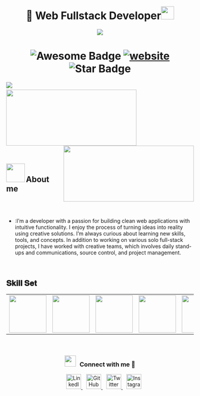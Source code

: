 <h1 align="center"> 👋 Web Fullstack Developer<img src="https://media.giphy.com/media/hvRJCLFzcasrR4ia7z/giphy.gif" width="35"></h1>
<p align="center">
  <a href="https://github.com/josemartinez"><img src="https://readme-typing-svg.herokuapp.com/?lines=Web%20Developer;Full%20Stack%20Developer;5%2B%20years%20of%20coding%20experience;Always%20learning%20new%20tech&font=Pacifico&center=true&width=650&height=120&color=58a6ff&vCenter=true&size=45%22"></a>
</p>

<p align='center'>
 <h1 align="center">
  <img src="https://cdn.rawgit.com/sindresorhus/awesome/d7305f38d29fed78fa85652e3a63e154dd8e8829/media/badge.svg" alt="Awesome Badge"/>
  <a href="/"><img src="https://img.shields.io/static/v1?label=&labelColor=505050&message=findwrk&color=%230076D6&style=flat&logo=google-chrome&logoColor=%230076D6" alt="website"/></a>
  <img src="https://img.shields.io/static/v1?label=%F0%9F%8C%9F&message=If%20Useful&style=style=flat&color=BC4E99" alt="Star Badge"/>
</h1>

<img align="left" src="https://visitor-badge.laobi.icu/badge?page_id=josemartinez" />

<h1 align="center"></h1>
<img align="left" height="150px" width="350px" src="https://github-readme-stats.vercel.app/api?username=josemartinez&count_private=true&show_icons=true&theme=tokyonight" />
<img align="right" height="150px" width="350px" src="https://github-readme-stats.vercel.app/api/top-langs/?username=josemartinez&layout=compact&theme=aura&langs_count=9" />
<img height="150" />

<br><br>
<img align="left" src = "https://user-images.githubusercontent.com/63050133/156777293-72a6e681-2582-4a9d-ad92-09d1181d47c7.gif" width = 50px height=50px>
<h2 align="left" font-weight="bold">About me</h2>  
<br><br>

- :I’m a developer with a passion for building clean web applications with intuitive functionality. I enjoy the process of turning ideas into reality using creative solutions. I’m always curious about learning new skills, tools, and concepts. In addition to working on various solo full-stack projects, I have worked with creative teams, which involves daily stand-ups and communications, source control, and project management.


<br>
<h2 font-weight="bold">𝐒𝐤𝐢𝐥𝐥 𝐒𝐞𝐭</h2>
<table>
  <tr>
      <td><img src="https://cdn.iconscout.com/icon/free/png-256/javascript-1-225993.png?raw=true" width="100"></td>
      <td><img src="https://cdn.iconscout.com/icon/free/png-256/typescript-1174937.png?raw=true" width="100"></td>
      <td><img src="https://cdn.iconscout.com/icon/free/png-256/angular-3-1175158.png?raw=true" width="100"></td>
      <td><img src="https://cdn.iconscout.com/icon/free/png-256/react-3-1175120.png?raw=true" width="100"></td>
      <td><img src="https://cdn.iconscout.com/icon/free/png-256/sql-4-190807.png?raw=true" width="100"></td>
      <td><img src="https://cdn.iconscout.com/icon/free/png-256/sql-server-3-1175172.png?raw=true" width="100"></td>
      <td><img src="https://cdn.iconscout.com/icon/free/png-256/mongodb-3-1175138.png?raw=true" width="100"></td>
      <td><img src="https://cdn.iconscout.com/icon/free/png-256/firebase-4-1175154.png?raw=true" width="100"></td>
      <td><img src="https://cdn.iconscout.com/icon/free/png-256/heroku-11-1175214.png?raw=true" width="100"></td>
      <td><img src="https://cdn.iconscout.com/icon/free/png-256/express-1-1175168.png?raw=true" width="100"></td>
      <td><img src="https://cdn.iconscout.com/icon/free/png-256/c-sharp-13-1175149.png?raw=true" width="100"></td>
      <td><img src="https://cdn.iconscout.com/icon/free/png-256/php-2752101-2284918.png?raw=true" width="100"></td>
      <td><img src="https://cdn.iconscout.com/icon/free/png-256/laravel-3-1175147.png?raw=true" width="100"></td>
      <td><img src="https://cdn.iconscout.com/icon/free/png-256/postman-3-1175148.png?raw=true" width="100"></td>
      <td><img src="https://cdn.iconscout.com/icon/free/png-256/css3-11-1175187.png?raw=true" width="100"></td>
      <td><img src="https://cdn.iconscout.com/icon/free/png-256/sass-3-1175115.png?raw=true" width="100"></td>
      <td><img src="https://cdn.iconscout.com/icon/free/png-256/tailwindcss-1-1175184.png?raw=true" width="100"></td>
      <td><img src="https://cdn.iconscout.com/icon/free/png-256/bootstrap-4-1175194.png?raw=true" width="100"></td>
      <td><img src="https://cdn.iconscout.com/icon/free/png-256/angular-material-1175254.png?raw=true" width="100"></td>
      <td><img src="https://cdn.iconscout.com/icon/free/png-256/react-native-1175185.png?raw=true" width="100"></td>
  </tr>
</table>
<br/>
<h3 align="center" > <img src="https://media.giphy.com/media/iY8CRBdQXODJSCERIr/giphy.gif" width="30" height="30" style="margin-right: 10px;">Connect with me 🤝 </h3>

<p align="center">

 <div align="center" class="icons-social" style="margin-left: 10px;">
        <a style="margin-left: 10px;" target="_blank" href="https://www.linkedin.com/in/josemartinez/">
            <img src="https://cdn.iconscout.com/icon/free/png-256/linkedin-26-1175181.png?raw=true" alt="LinkedIn" width="40"/>
        </a>
        <a style="margin-left: 10px;" target="_blank" href="https://github.com/josemartinez">
            <img src="https://cdn.iconscout.com/icon/free/png-256/github-108-1175130.png?raw=true" alt="GitHub" width="40"/>
        </a>
        <a style="margin-left: 10px;" target="_blank" href="https://twitter.com/josemartinez">
            <img src="https://cdn.iconscout.com/icon/free/png-256/twitter-21-1175134.png?raw=true" alt="Twitter" width="40"/>
        </a>
        <a style="margin-left: 10px;" target="_blank" href="https://www.instagram.com/josemartinez/">
            <img src="https://cdn.iconscout.com/icon/free/png-256/instagram-3-1175210.png?raw=true" alt="Instagram" width="40"/>
        </a>
 </div>
 
</p>
